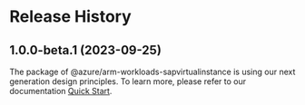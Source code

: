 # Release History
    
## 1.0.0-beta.1 (2023-09-25)

The package of @azure/arm-workloads-sapvirtualinstance is using our next generation design principles. To learn more, please refer to our documentation [Quick Start](https://aka.ms/js-track2-quickstart).
